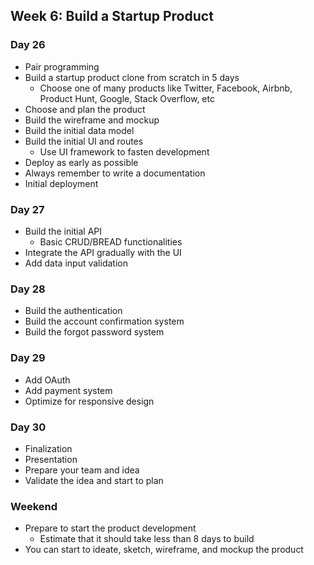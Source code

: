 ## Week 6: Build a Startup Product

### Day 26

- Pair programming
- Build a startup product clone from scratch in 5 days
  - Choose one of many products like Twitter, Facebook, Airbnb, Product Hunt, Google, Stack Overflow, etc
- Choose and plan the product
- Build the wireframe and mockup
- Build the initial data model
- Build the initial UI and routes
  - Use UI framework to fasten development
- Deploy as early as possible
- Always remember to write a documentation
- Initial deployment

### Day 27

- Build the initial API
  - Basic CRUD/BREAD functionalities
- Integrate the API gradually with the UI
- Add data input validation

### Day 28

- Build the authentication
- Build the account confirmation system
- Build the forgot password system

### Day 29

- Add OAuth
- Add payment system
- Optimize for responsive design

### Day 30

- Finalization
- Presentation
- Prepare your team and idea
- Validate the idea and start to plan

### Weekend

- Prepare to start the product development
  - Estimate that it should take less than 8 days to build
- You can start to ideate, sketch, wireframe, and mockup the product
